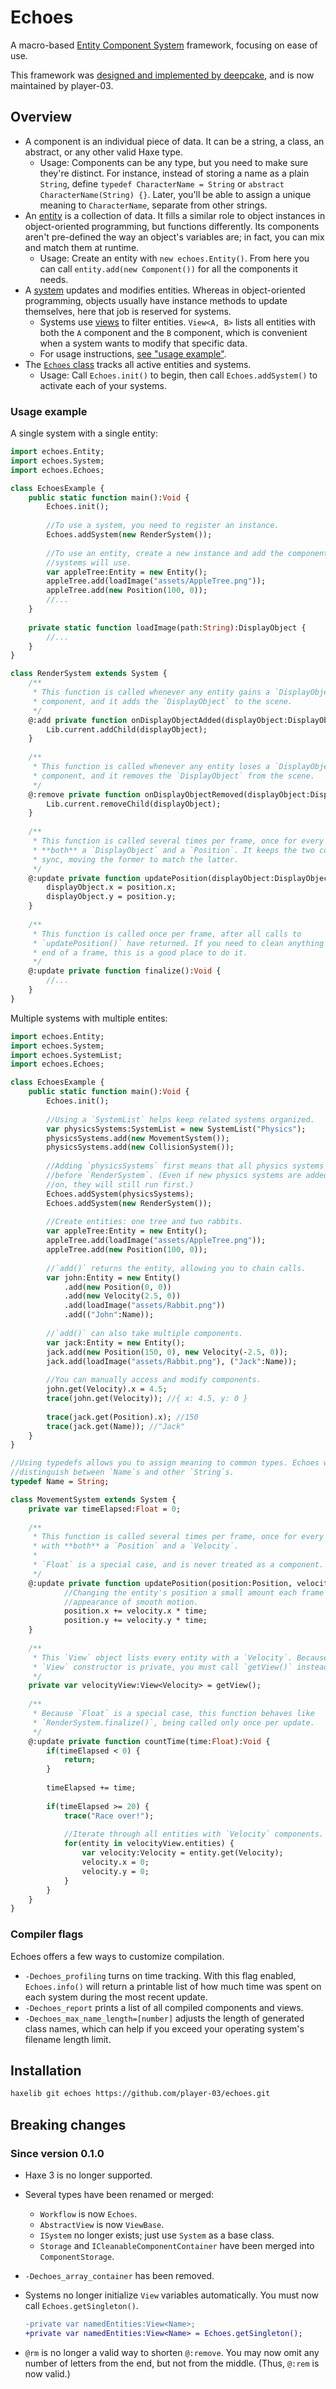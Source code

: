 # Echoes
A macro-based [Entity Component System](https://en.wikipedia.org/wiki/Entity_component_system) framework, focusing on ease of use.

This framework was [designed and implemented by deepcake](https://github.com/deepcake/echo), and is now maintained by player-03.

## Overview

- A component is an individual piece of data. It can be a string, a class, an abstract, or any other valid Haxe type.
  - Usage: Components can be any type, but you need to make sure they're distinct. For instance, instead of storing a name as a plain `String`, define `typedef CharacterName = String` or `abstract CharacterName(String) {}`. Later, you'll be able to assign a unique meaning to `CharacterName`, separate from other strings.
- An [entity](src/echoes/Entity.hx) is a collection of data. It fills a similar role to object instances in object-oriented programming, but functions differently. Its components aren't pre-defined the way an object's variables are; in fact, you can mix and match them at runtime.
  - Usage: Create an entity with `new echoes.Entity()`. From here you can call `entity.add(new Component())` for all the components it needs.
- A [system](src/echoes/System.hx) updates and modifies entities. Whereas in object-oriented programming, objects usually have instance methods to update themselves, here that job is reserved for systems.
  - Systems use [views](src/echoes/View.hx) to filter entities. `View<A, B>` lists all entities with both the `A` component and the `B` component, which is convenient when a system wants to modify that specific data.
  - For usage instructions, [see "usage example"](#usage-example).
- The [`Echoes` class](src/echoes/Echoes.hx) tracks all active entities and systems.
  - Usage: Call `Echoes.init()` to begin, then call `Echoes.addSystem()` to activate each of your systems.

### Usage example

A single system with a single entity:

```haxe
import echoes.Entity;
import echoes.System;
import echoes.Echoes;

class EchoesExample {
	public static function main():Void {
		Echoes.init();
		
		//To use a system, you need to register an instance.
		Echoes.addSystem(new RenderSystem());
		
		//To use an entity, create a new instance and add the components your
		//systems will use.
		var appleTree:Entity = new Entity();
		appleTree.add(loadImage("assets/AppleTree.png"));
		appleTree.add(new Position(100, 0));
		//...
	}
	
	private static function loadImage(path:String):DisplayObject {
		//...
	}
}

class RenderSystem extends System {
	/**
	 * This function is called whenever any entity gains a `DisplayObject`
	 * component, and it adds the `DisplayObject` to the scene.
	 */
	@:add private function onDisplayObjectAdded(displayObject:DisplayObject):Void {
		Lib.current.addChild(displayObject);
	}
	
	/**
	 * This function is called whenever any entity loses a `DisplayObject`
	 * component, and it removes the `DisplayObject` from the scene.
	 */
	@:remove private function onDisplayObjectRemoved(displayObject:DisplayObject):Void {
		Lib.current.removeChild(displayObject);
	}
	
	/**
	 * This function is called several times per frame, once for every entity with
	 * **both** a `DisplayObject` and a `Position`. It keeps the two components in
	 * sync, moving the former to match the latter.
	 */
	@:update private function updatePosition(displayObject:DisplayObject, position:Position):Void {
		displayObject.x = position.x;
		displayObject.y = position.y;
	}
	
	/**
	 * This function is called once per frame, after all calls to
	 * `updatePosition()` have returned. If you need to clean anything up at the
	 * end of a frame, this is a good place to do it.
	 */
	@:update private function finalize():Void {
		//...
	}
}
```

Multiple systems with multiple entites:

```haxe
import echoes.Entity;
import echoes.System;
import echoes.SystemList;
import echoes.Echoes;

class EchoesExample {
	public static function main():Void {
		Echoes.init();
		
		//Using a `SystemList` helps keep related systems organized.
		var physicsSystems:SystemList = new SystemList("Physics");
		physicsSystems.add(new MovementSystem());
		physicsSystems.add(new CollisionSystem());
		
		//Adding `physicsSystems` first means that all physics systems will run
		//before `RenderSystem`. (Even if new physics systems are added later
        //on, they will still run first.)
		Echoes.addSystem(physicsSystems);
		Echoes.addSystem(new RenderSystem());
		
		//Create entities: one tree and two rabbits.
		var appleTree:Entity = new Entity();
		appleTree.add(loadImage("assets/AppleTree.png"));
		appleTree.add(new Position(100, 0));
		
		//`add()` returns the entity, allowing you to chain calls.
		var john:Entity = new Entity()
			.add(new Position(0, 0))
			.add(new Velocity(2.5, 0))
			.add(loadImage("assets/Rabbit.png"))
			.add(("John":Name));
		
		//`add()` can also take multiple components.
		var jack:Entity = new Entity();
		jack.add(new Position(150, 0), new Velocity(-2.5, 0));
		jack.add(loadImage("assets/Rabbit.png"), ("Jack":Name));
		
		//You can manually access and modify components.
		john.get(Velocity).x = 4.5;
		trace(john.get(Velocity)); //{ x: 4.5, y: 0 }
        
		trace(jack.get(Position).x); //150
		trace(jack.get(Name)); //"Jack"
	}
}

//Using typedefs allows you to assign meaning to common types. Echoes will now
//distinguish between `Name`s and other `String`s.
typedef Name = String;

class MovementSystem extends System {
	private var timeElapsed:Float = 0;
	
	/**
	 * This function is called several times per frame, once for every entity
     * with **both** a `Position` and a `Velocity`.
     * 
     * `Float` is a special case, and is never treated as a component.
	 */
	@:update private function updatePosition(position:Position, velocity:Velocity, time:Float):Void {
			//Changing the entity's position a small amount each frame produces the
			//appearance of smooth motion.
			position.x += velocity.x * time;
			position.y += velocity.y * time;
	}
	
	/**
	 * This `View` object lists every entity with a `Velocity`. Because the
     * `View` constructor is private, you must call `getView()` instead.
	 */
	private var velocityView:View<Velocity> = getView();
	
	/**
	 * Because `Float` is a special case, this function behaves like
     * `RenderSystem.finalize()`, being called only once per update.
	 */
	@:update private function countTime(time:Float):Void {
		if(timeElapsed < 0) {
			return;
		}
		
		timeElapsed += time;
		
		if(timeElapsed >= 20) {
			trace("Race over!");
			
			//Iterate through all entities with `Velocity` components.
			for(entity in velocityView.entities) {
				var velocity:Velocity = entity.get(Velocity);
				velocity.x = 0;
				velocity.y = 0;
			}
		}
	}
}
```

### Compiler flags
Echoes offers a few ways to customize compilation.

- `-Dechoes_profiling` turns on time tracking. With this flag enabled, `Echoes.info()` will return a printable list of how much time was spent on each system during the most recent update.
- `-Dechoes_report` prints a list of all compiled components and views.
- `-Dechoes_max_name_length=[number]` adjusts the length of generated class names, which can help if you exceed your operating system's filename length limit.

## Installation

```bash
haxelib git echoes https://github.com/player-03/echoes.git
```

## Breaking changes

### Since version 0.1.0

- Haxe 3 is no longer supported.
- Several types have been renamed or merged:
  - `Workflow` is now `Echoes`.
  - `AbstractView` is now `ViewBase`.
  - `ISystem` no longer exists; just use `System` as a base class.
  - `Storage` and `ICleanableComponentContainer` have been merged into `ComponentStorage`.
- `-Dechoes_array_container` has been removed.
- Systems no longer initialize `View` variables automatically. You must now call `Echoes.getSingleton()`.

   ```diff
   -private var namedEntities:View<Name>;
   +private var namedEntities:View<Name> = Echoes.getSingleton();
   ```

- `@rm` is no longer a valid way to shorten `@:remove`. You may now omit any number of letters from the end, but not from the middle. (Thus, `@:rem` is now valid.)
